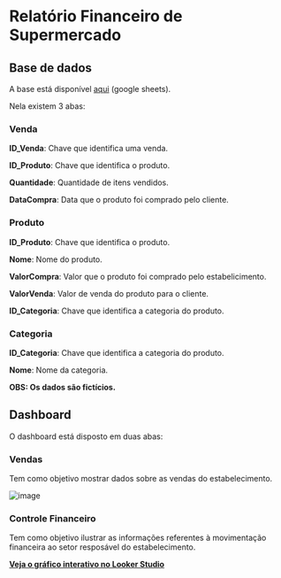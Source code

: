 # Relatório Financeiro de Supermercado

## Base de dados

A base está disponível [aqui](https://docs.google.com/spreadsheets/d/118_mRoblLu2mGcfv3Gjvs_xHJ_MNxTDrn4jea8RmPbc/edit?usp=sharing) (google sheets).

Nela existem 3 abas:

### Venda

**ID_Venda**: Chave que identifica uma venda.

**ID_Produto**: Chave que identifica o produto.

**Quantidade**:	Quantidade de itens vendidos.

**DataCompra**: Data que o produto foi comprado pelo cliente.

### Produto

**ID_Produto**: Chave que identifica o produto.

**Nome**: Nome do produto.

**ValorCompra**: Valor que o produto foi comprado pelo estabelicimento.

**ValorVenda**:	Valor de venda do produto para o cliente.

**ID_Categoria**: Chave que identifica a categoria do produto.

### Categoria

**ID_Categoria**:	Chave que identifica a categoria do produto.

**Nome**: Nome da categoria.

**OBS: Os dados são fictícios.**

## Dashboard

O dashboard está disposto em duas abas:

### Vendas

Tem como objetivo mostrar dados sobre as vendas do estabelecimento.

![image](https://github.com/user-attachments/assets/e3b46d34-4b4e-437d-bfa3-8b9a1d7a170d)


### Controle Financeiro

Tem como objetivo ilustrar as informações referentes à movimentação financeira ao setor resposável do estabelecimento.

[**Veja o gráfico interativo no Looker Studio**](https://lookerstudio.google.com/reporting/4b6b14ee-0221-4311-b735-edc85c5e8aa7)
